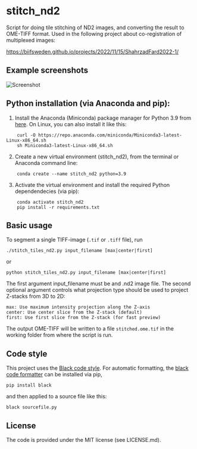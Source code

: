 # stitch_nd2

Script for doing tile stitching of ND2 images, and converting the result to OME-TIFF format. Used in the following project about co-registration of multiplexed images:

https://biifsweden.github.io/projects/2022/11/15/ShahrzadFard2022-1/


## Example screenshots

![Screenshot](screenshot.png?raw=true "Screenshot")


## Python installation (via Anaconda and pip):

1. Install the Anaconda (Miniconda) package manager for Python 3.9 from [here](https://docs.conda.io/en/latest/miniconda.html). On Linux, you can also install it like this:
```
    curl -O https://repo.anaconda.com/miniconda/Miniconda3-latest-Linux-x86_64.sh  
    sh Miniconda3-latest-Linux-x86_64.sh
```
2. Create a new virtual environment (stitch_nd2), from the terminal or Anaconda command line:
```
    conda create --name stitch_nd2 python=3.9
```
3. Activate the virtual environment and install the required Python dependendecies (via pip):
```
    conda activate stitch_nd2
    pip install -r requirements.txt
```

## Basic usage

To segment a single TIFF-image (`.tif` or `.tiff` file), run

    ./stitch_tiles_nd2.py input_filename [max|center|first]

or

    python stitch_tiles_nd2.py input_filename [max|center|first]

The first argument input_filename must be and .nd2 image file. The second optional argument controls what projection type should be used to project Z-stacks from 3D to 2D:

    max: Use maximum intensity projection along the Z-axis
    center: Use center slice from the Z-stack (default)
    first: Use first slice from the Z-stack (for fast preview)

The output OME-TIFF will be written to a file `stitched.ome.tif` in the working folder from where the script is run.


## Code style

This project uses the [Black code style](https://black.readthedocs.io/en/stable/the_black_code_style/current_style.html). For automatic formatting, the [black code formatter](https://pypi.org/project/black/) can be installed via pip,

    pip install black

and then applied to a source file like this:

    black sourcefile.py


## License

The code is provided under the MIT license (see LICENSE.md).
